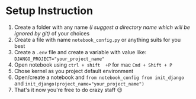 # Setup Instruction

1. Create a folder with any name _(I suggest a directory name which will be ignored by git)_ of your choices
2. Create a file with name `notebook_config.py` or anything suits for you best
3. Create a `.env` file and create a variable with value like: `DJANGO_PROJECT="your_project_name"`
4. Open notebook using `ctrl + shift  +P` for mac `Cmd + Shift + P`
5. Chose kernel as you project default environment
6. Open/create a notebook and `from notebook_config from init_django` and `init_django(project_name="your_project_name")`
7. That's it now you're free to do crazy staff 😉
